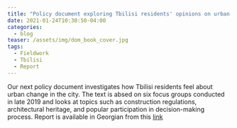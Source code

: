 ```yaml
---
title: "Policy document exploring Tbilisi residents' opinions on urban development"
date: 2021-01-24T10:30:50-04:00
categories:
  - blog
teaser: /assets/img/dom_book_cover.jpg
tags:
  - Fieldwork
  - Tbilisi
  - Report
---
```


Our next policy document investigates how Tbilisi residents feel about urban change in the city. The text is absed on six focus groups conducted in late 2019 and looks at topics such as construction regulations, architectural heritage, and popular participation in decision-making process. Report is available in Georgian from this [link](/assets/files/Tbilisi_report.pdf)